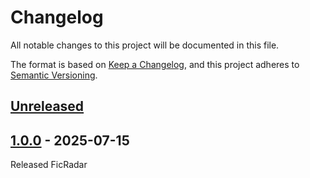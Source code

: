 # Changelog

All notable changes to this project will be documented in this file.

The format is based on [Keep a Changelog](https://keepachangelog.com/en/1.1.0/),
and this project adheres to [Semantic Versioning](https://semver.org/spec/v2.0.0.html).

[//]: # "Types of changes"
[//]: # "- **Added** for new features."
[//]: # "- **Changed** for changes in existing functionality."
[//]: # "- **Deprecated** for soon-to-be removed features."
[//]: # "- **Removed** for now removed features."
[//]: # "- **Fixed** for any bug fixes."
[//]: # "- **Security** in case of vulnerabilities."

## [Unreleased]

## [1.0.0] - 2025-07-15

Released FicRadar

[unreleased]: https://github.com/Jemeni11/FicRadar/compare/v1.1.0...HEAD

<!-- [1.1.0]: https://github.com/Jemeni11/FicRadar/releases/compare/v1.0.0...v1.1.0 -->

[1.0.0]: https://github.com/Jemeni11/FicRadar/releases/tag/v1.0.0
